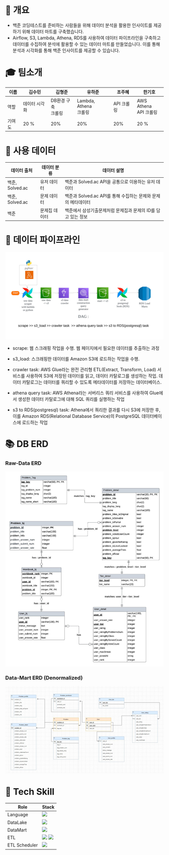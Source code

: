 # 🚀 개요
- 백준 코딩테스트를 준비하는 사람들을 위해 데이터 분석을 활용한 인사이트를 제공하기 위해 데이터 마트를 구축했습니다. 
- Airflow, S3, Lambda, Athena, RDS를 사용하여 데이터 파이프라인을 구축하고 데이터를 수집하여 분석에 활용할 수 있는 데이터 마트를 만들었습니다. 이를 통해 분석과 시각화를 통해 백준 인사이트를 제공할 수 있습니다.

# 🎓 팀소개
| 이름 | 김수민     | 김형준              | 유하준               | 조주혜 | 한기호                    |
|----|---------|------------------|-------------------| ---|------------------------|
| 역할 | 데이터 시각화 | DB환경 구축<br/> 크롤링 | Lambda, Athena<br/>크롤링 | API 크롤링 | AWS Athena<br/>API 크롤링 |
| 기여도 | 20 % | 20%              | 20% | 20% | 20 % |


# 📌 사용 데이터 
| 데이터 출처 | 데이터 분류  | 데이터 설명                              | 
|--------|---------|-------------------------------------|
 | 백준, Solved.ac   | 유저 데이터  | 백준과 Solved.ac API을 공통으로 이용하는 유저 데이터 |
| 백준, Solved.ac | 문제 데이터  | 백준과 Solved.ac API를 통해 수집하는 문제와 문제의 메타데이터 |            
| 백준 | 문제집 데이터 | 백준에서 삼성기출문제처럼 문제집과 문제의 ID를 담고 있는 정보 | 

# 🔗 데이터 파이프라인

![data pipeline](img/img_1.png)
- scrape: 웹 스크래핑 작업을 수행. 웹 페이지에서 필요한 데이터를 추출하는 과정

- s3_load: 스크래핑한 데이터를 Amazon S3에 로드하는 작업을 수행.

- crawler task: AWS Glue라는 완전 관리형 ETL(Extract, Transform, Load) 서비스를 사용하여 S3에 저장된 데이터를 읽고, 데이터 카탈로그를 생성하는 작업. 데이터 카탈로그는 데이터를 쿼리할 수 있도록 메타데이터를 저장하는 데이터베이스.

- athena query task: AWS Athena라는 서버리스 쿼리 서비스를 사용하여 Glue에서 생성한 데이터 카탈로그에 대해 SQL 쿼리를 실행하는 작업

- s3 to RDS(postgresql) task: Athena에서 쿼리한 결과를 다시 S3에 저장한 후, 이를 Amazon RDS(Relational Database Service)의 PostgreSQL 데이터베이스에 로드하는 작업

# 📚 DB ERD

### Raw-Data ERD
![rawdata_erd](img/백준_ERD.jpeg)


### Data-Mart ERD (Denormalized)
![Mart_erd](img/img.png)

# 🔨 Tech Skill
| Role          | Stack                                                                                                                                                                                              |
|---------------|----------------------------------------------------------------------------------------------------------------------------------------------------------------------------------------------------|
| Language      | <img src="https://img.shields.io/badge/python-3776AB?style=flat&logo=python&logoColor=white"/>                                                                                                     |
 | DataLake      | <img src="https://img.shields.io/badge/AWS S3-569A31?style=flat&logo=amazons3&logoColor=white"/>                                                                                                   |
| DataMart      | <img src="https://img.shields.io/badge/PostgresSql-4169E1?style=flat&logo=AmazonRDS&logoColor=white"/>                                                                                             |
| ETL           | <img src="https://img.shields.io/badge/Lambda-FF9900?style=flat&logo=Awslambda&logoColor=white"/> <img src="https://img.shields.io/badge/Athena-232F3E?style=flat&logo=amazonAWS&logoColor=white"/> | 
| ETL Scheduler | <img src="https://img.shields.io/badge/Airflow-017CEE?style=flat&logo=Apacheairflow&logoColor=white"/>                                                                                             | 


